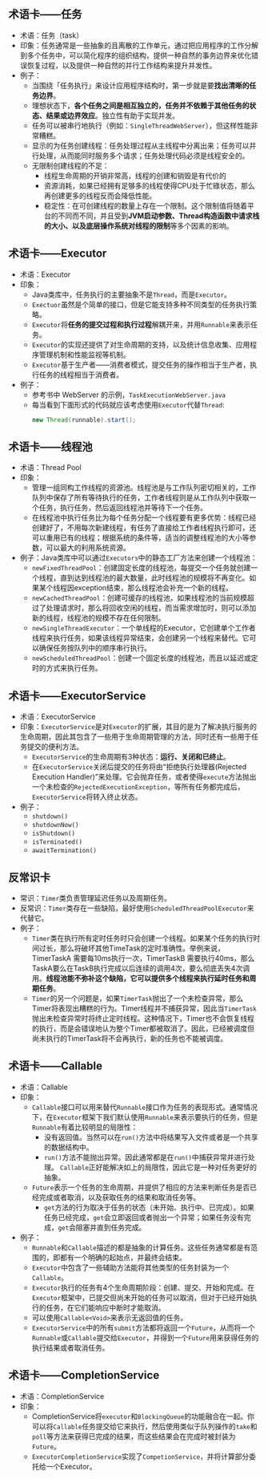 
## 术语卡——任务
- 术语：任务（task）
- 印象：任务通常是一些抽象的且离散的工作单元，通过把应用程序的工作分解到多个任务中，可以简化程序的组织结构，提供一种自然的事务边界来优化错误恢复过程，以及提供一种自然的并行工作结构来提升并发性。
- 例子：
	- 当围绕「任务执行」来设计应用程序结构时，第一步就是要**找出清晰的任务边界**。
	- 理想状态下，**各个任务之间是相互独立的，任务并不依赖于其他任务的状态、结果或边界效应**。独立性有助于实现并发。
	- 任务可以被串行地执行（例如：`SingleThreadWebServer`），但这样性能非常糟糕。
	- 显示的为任务创建线程：任务处理过程从主线程中分离出来；任务可以并行处理，从而能同时服务多个请求；任务处理代码必须是线程安全的。
	- 无限制创建线程的不足：
		- 线程生命周期的开销非常高，线程的创建和销毁是有代价的
		- 资源消耗，如果已经拥有足够多的线程使得CPU处于忙碌状态，那么再创建更多的线程反而会降低性能。
		- 稳定性：在可创建线程的数量上存在一个限制。这个限制值将随着平台的不同而不同，并且受到**JVM启动参数、Thread构造函数中请求栈的大小、以及底层操作系统对线程的限制**等多个因素的影响。

## 术语卡——Executor
- 术语：Executor
- 印象：
	- Java类库中，任务执行的主要抽象不是`Thread`，而是`Executor`。
	- `Exectuor`虽然是个简单的接口，但是它能支持多种不同类型的任务执行策略。
	- `Executor`将**任务的提交过程和执行过程**解耦开来，并用`Runnable`来表示任务。
	- `Executor`的实现还提供了对生命周期的支持，以及统计信息收集、应用程序管理机制和性能监视等机制。
	- `Executor`基于生产者——消费者模式，提交任务的操作相当于生产者，执行任务的线程相当于消费者。
- 例子：
	- 参考书中 WebServer 的示例，`TaskExecutionWebServer.java`
	- 每当看到下面形式的代码就应该考虑使用`Executor`代替`Thread`:
		```java
		new Thread(runnable).start();
		```

## 术语卡——线程池
- 术语：Thread Pool
- 印象：
	- 管理一组同构工作线程的资源池。线程池是与工作队列密切相关的，工作队列中保存了所有等待执行的任务，工作者线程则是从工作队列中获取一个任务，执行任务，然后返回线程池并等待下一个任务。
	- 在线程池中执行任务比为每个任务分配一个线程要有更多优势：线程已经创建好了，不用每次新建线程，有任务了直接给工作者线程执行即可，还可以重用已有的线程；根据系统的条件等，适当的调整线程池的大小等参数，可以最大的利用系统资源。
- 例子：Java类库中可以通过`Executors`中的静态工厂方法来创建一个线程池：
	- `newFixedThreadPool`：创建固定长度的线程池，每提交一个任务就创建一个线程，直到达到线程池的最大数量，此时线程池的规模将不再变化。如果某个线程因exception结束，那么线程池会补充一个新的线程。
	- `newCachedThreadPool`：创建可缓存的线程池，如果线程池的当前规模超过了处理请求时，那么将回收空闲的线程，而当需求增加时，则可以添加新的线程，线程池的规模不存在任何限制。
	- `newSingleThreadExecutor`：一个单线程的Executor，它创建单个工作者线程来执行任务，如果该线程异常结束，会创建另一个线程来替代。它可以确保任务按队列中的顺序串行执行。
	- `newScheduledThreadPool`：创建一个固定长度的线程池，而且以延迟或定时的方式来执行任务。

## 术语卡——ExecutorService
- 术语：ExecutorService
- 印象：`ExecutorService`是对`Executor`的扩展，其目的是为了解决执行服务的生命周期，因此其包含了一些用于生命周期管理的方法，同时还有一些用于任务提交的便利方法。
	- `ExecutorService`的生命周期有3种状态：**运行、关闭和已终止**。
	- 在`ExecutorService`关闭后提交的任务将由“拒绝执行处理器(Rejected Execution Handler)”来处理。它会抛弃任务，或者使得`execute`方法抛出一个未检查的`RejectedExecutionException`，等所有任务都完成后，`ExecutorService`将转入终止状态。
- 例子：
	- `shutdown()`
	- `shutdownNow()`
	- `isShutdown()`
	- `isTerminated()`
	- `awaitTermination()`

## 反常识卡
- 常识：`Timer`类负责管理延迟任务以及周期任务。
- 反常识：`Timer`类存在一些缺陷，最好使用`ScheduledThreadPoolExecutor`来代替它。
- 例子：
	- `Timer`类在执行所有定时任务时只会创建一个线程。如果某个任务的执行时间过长，那么将破坏其他TimeTask的定时准确性。举例来说，TimerTaskA 需要每10ms执行一次，TimerTaskB 需要执行40ms，那么TaskA要么在TaskB执行完成以后连续的调用4次，要么彻底丢失4次调用。**线程池能不弥补这个缺陷，它可以提供多个线程来执行延时任务和周期任务**。
	- `Timer`的另一个问题是，如果`TimerTask`抛出了一个未检查异常，那么Timer将表现出糟糕的行为。Timer线程并不捕获异常，因此当`TimerTask`抛出未检查异常时将终止定时线程。这种情况下，Timer也不会恢复线程的执行，而是会错误地认为整个Timer都被取消了。因此，已经被调度但尚未执行的TimerTask将不会再执行，新的任务也不能被调度。

## 术语卡——Callable
- 术语：Callable
- 印象：
	- `Callable`接口可以用来替代`Runnable`接口作为任务的表现形式。通常情况下，在`Executor`框架下我们默认使用`Runnable`来表示要执行的任务，但是`Runnable`有着比较明显的局限性：
		- 没有返回值。当然可以在`run()`方法中将结果写入文件或者是一个共享的数据结构中。
		- `run()`方法不能抛出异常。因此通常都是在`run()`中捕获异常并进行处理。
		`Callable`正好能解决如上的局限性，因此它是一种对任务更好的抽象。
	- `Future`表示一个任务的生命周期，并提供了相应的方法来判断任务是否已经完成或者取消，以及获取任务的结果和取消任务等。
		- `get`方法的行为取决于任务的状态（未开始、执行中、已完成）。如果任务已经完成，`get`会立即返回或者抛出一个异常；如果任务没有完成，`get`会阻塞并直到任务完成。
- 例子：
	- `Runnable`和`Callable`描述的都是抽象的计算任务。这些任务通常都是有范围的，即都有一个明确的起始点，并最终会结束。
	- `Executor`中包含了一些辅助方法能将其他类型的任务封装为一个`Callable`。
	- `Executor`执行的任务有4个生命周期阶段：创建、提交、开始和完成。在`Executor`框架中，已提交但尚未开始的任务可以取消，但对于已经开始执行的任务，在它们能响应中断时才能取消。
	- 可以使用`Callable<Void>`来表示无返回值的任务。
	- `ExecutorService`中的所有`submit`方法都将返回一个`Future`，从而将一个`Runnable`或`Callable`提交给`Executor`，并得到一个`Future`用来获得任务的执行结果或者取消任务。

## 术语卡——CompletionService
- 术语：CompletionService
- 印象：
	- CompletionService将`executor`和`BlockingQueue`的功能融合在一起。你可以将`Callable`任务提交给它来执行，然后使用类似于队列操作的`take`和`poll`等方法来获得已完成的结果，而这些结果会在完成时被封装为`Future`。
	- `ExecutorCompletionService`实现了`CompetionService`，并将计算部分委托给一个Executor。